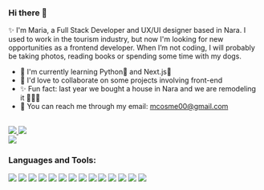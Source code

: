### Hi there 👋

<!--
**mcosme000/mcosme000** is a ✨ _special_ ✨ repository because its `README.md` (this file) appears on your GitHub profile.

Here are some ideas to get you started:

- 🔭 I’m currently working on ...
- 🌱 I’m currently learning ...
- 👯 I’m looking to collaborate on ...
- 🤔 I’m looking for help with ...
- 💬 Ask me about ...
- 📫 How to reach me: ...
- 😄 Pronouns: ...
- ⚡ Fun fact: ...
-->


✨ I'm Maria, a Full Stack Developer and UX/UI designer based in Nara. I used to work in the tourism industry, but now I'm looking for new opportunities as a frontend developer. 
When I’m not coding, I will probably be taking photos, reading books or spending some time with my dogs.

<!-- 🔭 I’m currently working on a blog app made with Rails and -->
- 🌱 I'm currently learning Python🐍 and Next.js🚀
- 👀 I'd love to collaborate on some projects involving front-end 
- ✨ Fun fact: last year we bought a house in Nara and we are remodeling it 🔨🎨🏡
- 📧 You can reach me through my email: mcosme00@gmail.com 

<div>
  <br />
  <a href="https://www.linkedin.com/in/maria-cosmen-7293771a7/" target="_blank">
    <img src="https://img.shields.io/badge/LinkedIn-blue?logo=linkedin&logoColor=white&&style=for-the-badge">
  </a>
   <a href="https://www.behance.net/maracosmen" target="_blank">
    <img src="https://img.shields.io/badge/Behance-blue?logo=behance&logoColor=white&&style=for-the-badge">
  </a>
</div>

<img src="https://www.codewars.com/users/mcosme000/badges/micro">

<h3 align="left">Languages and Tools:</h3>
<div>
  <img display="inline" src="https://img.shields.io/badge/-HTML5-E34F26?logo=html5&logoColor=fff&logoWidth=30&style=for-the-badge"> <img src="https://img.shields.io/badge/-CSS3-1572B6?logo=css3&logoColor=fff&logoWidth=30&style=for-the-badge"> 
  <img display="inline" src="https://img.shields.io/badge/-javascript-F7DF1E?logo=javascript&logoColor=000000&logoWidth=30&style=for-the-badge">
  <img src="https://img.shields.io/badge/-bootstrap-7952B3?logo=bootstrap&logoColor=ffffff&logoWidth=30&style=for-the-badge">
  <img src="https://img.shields.io/badge/-tailwind%20css-06B6D4?logo=tailwind%20css&logoColor=ffffff&logoWidth=30&style=for-the-badge">
  <img src="https://img.shields.io/badge/-sass-CC6699?logo=sass&logoColor=ffffff&logoWidth=30&style=for-the-badge">
  <img src="https://img.shields.io/badge/-react-61DAFB?logo=react&logoColor=000&logoWidth=30&style=for-the-badge">

<img src="https://img.shields.io/badge/-ruby-CC342D?logo=ruby&logoColor=fff&logoWidth=30&style=for-the-badge">
  <img src="https://img.shields.io/badge/-ruby%20on%20rails-CC0000?logo=rubyonrails&logoColor=fff&logoWidth=30&style=for-the-badge">
  <img src="https://img.shields.io/badge/-postgreSQL-4169E1?logo=postgreSQL&logoColor=fff&logoWidth=30&style=for-the-badge">
  <img src="https://img.shields.io/badge/-git-F05032?logo=git&logoColor=fff&logoWidth=30&style=for-the-badge">
  <img src="https://img.shields.io/badge/-heroku-430098?logo=heroku&logoColor=fff&logoWidth=30&style=for-the-badge">
  <img src="https://img.shields.io/badge/-figma-F24E1E?logo=figma&logoColor=fff&logoWidth=30&style=for-the-badge">
  <img src="https://img.shields.io/badge/-adobe%20illustrator-FF9A00?logo=adobeillustrator&logoColor=fff&logoWidth=30&style=for-the-badge">
</div>

